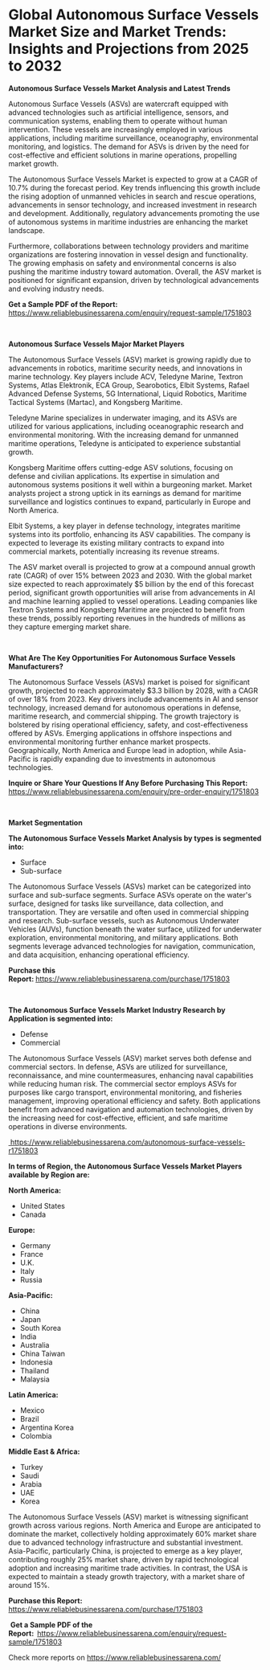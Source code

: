 <p><h1>Global Autonomous Surface Vessels Market Size and Market Trends: Insights and Projections from 2025 to 2032</h1></p><p><strong>Autonomous Surface Vessels Market Analysis and Latest Trends</strong></p>
<p><p>Autonomous Surface Vessels (ASVs) are watercraft equipped with advanced technologies such as artificial intelligence, sensors, and communication systems, enabling them to operate without human intervention. These vessels are increasingly employed in various applications, including maritime surveillance, oceanography, environmental monitoring, and logistics. The demand for ASVs is driven by the need for cost-effective and efficient solutions in marine operations, propelling market growth.</p><p>The Autonomous Surface Vessels Market is expected to grow at a CAGR of 10.7% during the forecast period. Key trends influencing this growth include the rising adoption of unmanned vehicles in search and rescue operations, advancements in sensor technology, and increased investment in research and development. Additionally, regulatory advancements promoting the use of autonomous systems in maritime industries are enhancing the market landscape. </p><p>Furthermore, collaborations between technology providers and maritime organizations are fostering innovation in vessel design and functionality. The growing emphasis on safety and environmental concerns is also pushing the maritime industry toward automation. Overall, the ASV market is positioned for significant expansion, driven by technological advancements and evolving industry needs.</p></p>
<p><strong>Get a Sample PDF of the Report:&nbsp;</strong> <a href="https://www.reliablebusinessarena.com/enquiry/request-sample/1751803?utm_campaign=3526&utm_medium=2&utm_source=Github&utm_content=ia&utm_term=10042025&utm_id=autonomous-surface-vessels">https://www.reliablebusinessarena.com/enquiry/request-sample/1751803</a></p>
<p>&nbsp;</p>
<p><strong>Autonomous Surface Vessels Major Market Players</strong></p>
<p><p>The Autonomous Surface Vessels (ASV) market is growing rapidly due to advancements in robotics, maritime security needs, and innovations in marine technology. Key players include ACV, Teledyne Marine, Textron Systems, Atlas Elektronik, ECA Group, Searobotics, Elbit Systems, Rafael Advanced Defense Systems, 5G International, Liquid Robotics, Maritime Tactical Systems (Martac), and Kongsberg Maritime.</p><p>Teledyne Marine specializes in underwater imaging, and its ASVs are utilized for various applications, including oceanographic research and environmental monitoring. With the increasing demand for unmanned maritime operations, Teledyne is anticipated to experience substantial growth.</p><p>Kongsberg Maritime offers cutting-edge ASV solutions, focusing on defense and civilian applications. Its expertise in simulation and autonomous systems positions it well within a burgeoning market. Market analysts project a strong uptick in its earnings as demand for maritime surveillance and logistics continues to expand, particularly in Europe and North America.</p><p>Elbit Systems, a key player in defense technology, integrates maritime systems into its portfolio, enhancing its ASV capabilities. The company is expected to leverage its existing military contracts to expand into commercial markets, potentially increasing its revenue streams.</p><p>The ASV market overall is projected to grow at a compound annual growth rate (CAGR) of over 15% between 2023 and 2030. With the global market size expected to reach approximately $5 billion by the end of this forecast period, significant growth opportunities will arise from advancements in AI and machine learning applied to vessel operations. Leading companies like Textron Systems and Kongsberg Maritime are projected to benefit from these trends, possibly reporting revenues in the hundreds of millions as they capture emerging market share.</p></p>
<p>&nbsp;</p>
<p><strong>What Are The Key Opportunities For Autonomous Surface Vessels Manufacturers?</strong></p>
<p><p>The Autonomous Surface Vessels (ASVs) market is poised for significant growth, projected to reach approximately $3.3 billion by 2028, with a CAGR of over 18% from 2023. Key drivers include advancements in AI and sensor technology, increased demand for autonomous operations in defense, maritime research, and commercial shipping. The growth trajectory is bolstered by rising operational efficiency, safety, and cost-effectiveness offered by ASVs. Emerging applications in offshore inspections and environmental monitoring further enhance market prospects. Geographically, North America and Europe lead in adoption, while Asia-Pacific is rapidly expanding due to investments in autonomous technologies.</p></p>
<p><strong>Inquire or Share Your Questions If Any Before Purchasing This Report:</strong> <a href="https://www.reliablebusinessarena.com/enquiry/pre-order-enquiry/1751803?utm_campaign=3526&utm_medium=2&utm_source=Github&utm_content=ia&utm_term=10042025&utm_id=autonomous-surface-vessels">https://www.reliablebusinessarena.com/enquiry/pre-order-enquiry/1751803</a></p>
<p>&nbsp;</p>
<p><strong>Market Segmentation</strong></p>
<p><strong>The Autonomous Surface Vessels Market Analysis by types is segmented into:</strong></p>
<p><ul><li>Surface</li><li>Sub-surface</li></ul></p>
<p><p>The Autonomous Surface Vessels (ASVs) market can be categorized into surface and sub-surface segments. Surface ASVs operate on the water's surface, designed for tasks like surveillance, data collection, and transportation. They are versatile and often used in commercial shipping and research. Sub-surface vessels, such as Autonomous Underwater Vehicles (AUVs), function beneath the water surface, utilized for underwater exploration, environmental monitoring, and military applications. Both segments leverage advanced technologies for navigation, communication, and data acquisition, enhancing operational efficiency.</p></p>
<p><strong>Purchase this Report:&nbsp;</strong><a href="https://www.reliablebusinessarena.com/purchase/1751803?utm_campaign=3526&utm_medium=2&utm_source=Github&utm_content=ia&utm_term=10042025&utm_id=autonomous-surface-vessels">https://www.reliablebusinessarena.com/purchase/1751803</a></p>
<p>&nbsp;</p>
<p><strong>The Autonomous Surface Vessels Market Industry Research by Application is segmented into:</strong></p>
<p><ul><li>Defense</li><li>Commercial</li></ul></p>
<p><p>The Autonomous Surface Vessels (ASV) market serves both defense and commercial sectors. In defense, ASVs are utilized for surveillance, reconnaissance, and mine countermeasures, enhancing naval capabilities while reducing human risk. The commercial sector employs ASVs for purposes like cargo transport, environmental monitoring, and fisheries management, improving operational efficiency and safety. Both applications benefit from advanced navigation and automation technologies, driven by the increasing need for cost-effective, efficient, and safe maritime operations in diverse environments.</p></p>
<p><a href="https://www.reliablebusinessarena.com/autonomous-surface-vessels-r1751803?utm_campaign=3526&utm_medium=2&utm_source=Github&utm_content=ia&utm_term=10042025&utm_id=autonomous-surface-vessels">&nbsp;https://www.reliablebusinessarena.com/autonomous-surface-vessels-r1751803</a></p>
<p><strong>In terms of Region, the Autonomous Surface Vessels Market Players available by Region are:</strong></p>
<p>
    <p> <strong> North America: </strong>
        <ul>
            <li>United States</li>
            <li>Canada</li>
        </ul>
        </p> 
    <p> <strong> Europe: </strong>
        <ul>
            <li>Germany</li>
            <li>France</li>
            <li>U.K.</li>
            <li>Italy</li>
            <li>Russia</li>
        </ul>
        </p> 
    <p> <strong> Asia-Pacific: </strong>
        <ul>
            <li>China</li>
            <li>Japan</li>
            <li>South Korea</li>
            <li>India</li>
            <li>Australia</li>
            <li>China Taiwan</li>
            <li>Indonesia</li>
            <li>Thailand</li>
            <li>Malaysia</li>
        </ul>
        </p> 
    <p> <strong> Latin America: </strong>
        <ul>
            <li>Mexico</li>
            <li>Brazil</li>
            <li>Argentina Korea</li>
            <li>Colombia</li>
        </ul>
        </p> 
    <p> <strong> Middle East & Africa: </strong>
        <ul>
            <li>Turkey</li>
            <li>Saudi</li>
            <li>Arabia</li>
            <li>UAE</li>
            <li>Korea</li>
        </ul>
    </p>
    </p>
<p><p>The Autonomous Surface Vessels (ASV) market is witnessing significant growth across various regions. North America and Europe are anticipated to dominate the market, collectively holding approximately 60% market share due to advanced technology infrastructure and substantial investment. Asia-Pacific, particularly China, is projected to emerge as a key player, contributing roughly 25% market share, driven by rapid technological adoption and increasing maritime trade activities. In contrast, the USA is expected to maintain a steady growth trajectory, with a market share of around 15%.</p></p>
<p><strong>Purchase this Report: </strong><a href="https://www.reliablebusinessarena.com/purchase/1751803?utm_campaign=3526&utm_medium=2&utm_source=Github&utm_content=ia&utm_term=10042025&utm_id=autonomous-surface-vessels">https://www.reliablebusinessarena.com/purchase/1751803</a></p>
<p>&nbsp;<strong>Get a Sample PDF of the Report:&nbsp;&nbsp;</strong><a href="https://www.reliablebusinessarena.com/enquiry/request-sample/1751803?utm_campaign=3526&utm_medium=2&utm_source=Github&utm_content=ia&utm_term=10042025&utm_id=autonomous-surface-vessels">https://www.reliablebusinessarena.com/enquiry/request-sample/1751803</a></p>
<p><strong></strong></p>
<p>Check more reports on <a href="https://www.reliablebusinessarena.com/?utm_campaign=3526&utm_medium=2&utm_source=Github&utm_content=ia&utm_term=10042025&utm_id=autonomous-surface-vessels">https://www.reliablebusinessarena.com/</a></p>
